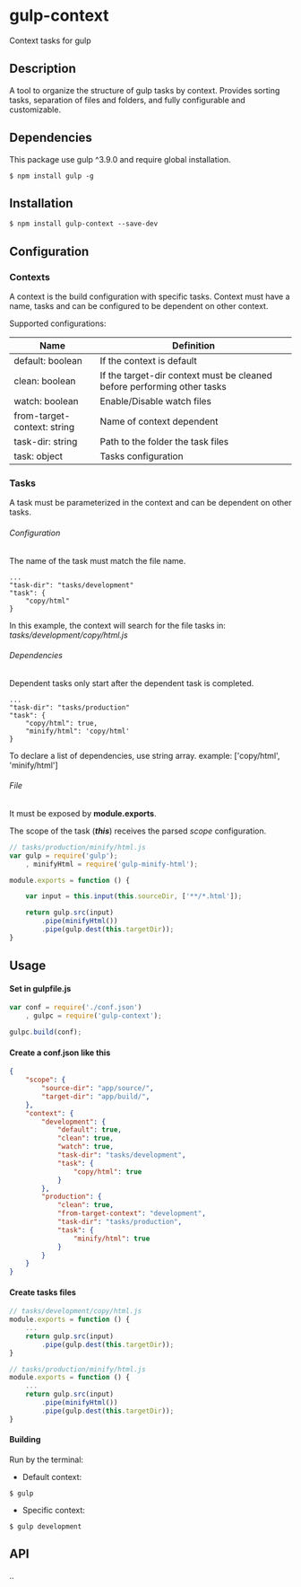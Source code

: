 # gulp-context

Context tasks for gulp

## Description

A tool to organize the structure of gulp tasks by context.
Provides sorting tasks, separation of files and folders, and fully configurable and customizable.

## Dependencies

This package use gulp ^3.9.0 and require global installation.

```
$ npm install gulp -g
```

## Installation

```
$ npm install gulp-context --save-dev
```

## Configuration

### Contexts

A context is the build configuration with specific tasks.
Context must have a name, tasks and can be configured to be dependent on other context.

Supported configurations:

Name | Definition
------------ | -------------
default: boolean | If the context is default
clean: boolean | If the target-dir context must be cleaned before performing other tasks
watch: boolean | Enable/Disable watch files
from-target-context: string | Name of context dependent
task-dir: string | Path to the folder the task files
task: object | Tasks configuration

### Tasks

A task must be parameterized in the context and can be dependent on other tasks.

###### Configuration

The name of the task must match the file name.

```
...
"task-dir": "tasks/development"
"task": {
	"copy/html"
}
```

In this example, the context will search for the file tasks in: _tasks/development/copy/html.js_

###### Dependencies

Dependent tasks only start after the dependent task is completed.

```
...
"task-dir": "tasks/production"
"task": {
	"copy/html": true,
    "minify/html": 'copy/html'
}
```

To declare a list of dependencies, use string array. example: ['copy/html', 'minify/html']

###### File

It must be exposed by __module.exports__.

The scope of the task (___this___) receives the parsed _scope_ configuration.

```javascript
// tasks/production/minify/html.js
var gulp = require('gulp');
    , minifyHtml = require('gulp-minify-html');

module.exports = function () {

    var input = this.input(this.sourceDir, ['**/*.html']);

    return gulp.src(input)
        .pipe(minifyHtml())
        .pipe(gulp.dest(this.targetDir));
}

```

## Usage

#### Set in gulpfile.js
 
```javascript
var conf = require('./conf.json')
    , gulpc = require('gulp-context');

gulpc.build(conf);
```

#### Create a conf.json like this

```json
{
    "scope": {
        "source-dir": "app/source/",
        "target-dir": "app/build/",
    },
    "context": {
        "development": {
            "default": true,
            "clean": true,
            "watch": true,
            "task-dir": "tasks/development",
            "task": {
                "copy/html": true
            }
        },
        "production": {
        	"clean": true,
            "from-target-context": "development",
            "task-dir": "tasks/production",
            "task": {
                "minify/html": true
            }
        }
    }
}

```

#### Create tasks files

```javascript
// tasks/development/copy/html.js
module.exports = function () {
	...
    return gulp.src(input)
        .pipe(gulp.dest(this.targetDir));
}

// tasks/production/minify/html.js
module.exports = function () {
	...
	return gulp.src(input)
        .pipe(minifyHtml())
        .pipe(gulp.dest(this.targetDir));
}

```

#### Building

Run by the terminal:

* Default context:
```
$ gulp
```

* Specific context:
```
$ gulp development
```

## API
..